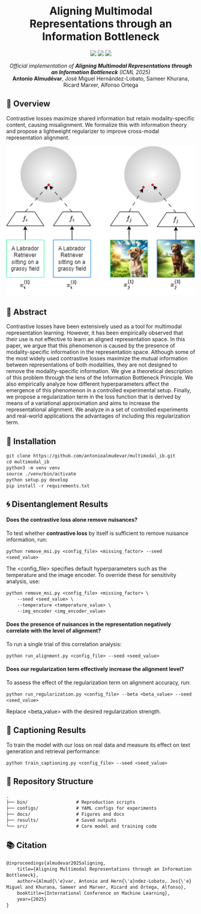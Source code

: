 <h1 align="center">Aligning Multimodal Representations through an Information Bottleneck</h1>

<p align="center">
  <a href="https://arxiv.org/abs/2506.04870"><img src="https://img.shields.io/badge/arXiv-2506.12345-b31b1b.svg"></a>
  <img src="https://img.shields.io/badge/Python-3.8-blue.svg">
  <img src="https://img.shields.io/badge/PyTorch-1.12.1-green.svg">
</p>

<p align="center">
  <i>Official implementation of <b>Aligning Multimodal Representations through an Information Bottleneck</b> (ICML 2025)</i><br>
  <b>Antonio Almudévar</b>, José Miguel Hernández-Lobato, Sameer Khurana, Ricard Marxer, Alfonso Ortega
</p>


## 🌟 Overview
Contrastive losses maximize shared information but retain modality-specific content, causing misalignment. We formalize this with information theory and propose a lightweight regularizer to improve cross-modal representation alignment.

<p align="center">
  <img src="docs/abstract.png" width="550" alt="Method overview">
</p>


## 📜 Abstract
Contrastive losses have been extensively used as a tool for multimodal representation learning. However, it has been empirically observed that their use is not effective to learn an aligned representation space. In this paper, we argue that this phenomenon is caused by the presence of modality-specific information in the representation space. Although some of the most widely used contrastive losses maximize the mutual information between representations of both modalities, they are not designed to remove the modality-specific information. We give a theoretical description of this problem through the lens of the Information Bottleneck Principle. We also empirically analyze how different hyperparameters affect the emergence of this phenomenon in a controlled experimental setup. Finally, we propose a regularization term in the loss function that is derived by means of a variational approximation and aims to increase the representational alignment. We analyze in a set of controlled experiments and real-world applications the advantages of including this regularization term.




## 🚀 Installation
```
git clone https://github.com/antonioalmudevar/multimodal_ib.git
cd multimodal_ib
python3 -m venv venv
source ./venv/bin/activate
python setup.py develop
pip install -r requirements.txt
```


## 🌀 Disentanglement Results

#### Does the contrastive loss alone remove nuisances?
To test whether **contrastive loss** by itself is sufficient to remove nuisance information, run:
```
python remove_msi.py <config_file> <missing_factor> --seed <seed_value>
```
The <config_file> specifies default hyperparameters such as the temperature and the image encoder.
To override these for sensitivity analysis, use:
```
python remove_msi.py <config_file> <missing_factor> \
    --seed <seed_value> \
    --temperature <temperature_value> \
    --img_encoder <img_encoder_value>
```

#### Does the presence of nuisances in the representation negatively correlate with the level of alignment?
To run a single trial of this correlation analysis:
```
python run_alignment.py <config_file> --seed <seed_value>
```

#### Does our regularization term effectively increase the alignment level?
To assess the effect of the regularization term on alignment accuracy, run:
```
python run_regularization.py <config_file> --beta <beta_value> --seed <seed_value>
```
Replace <beta_value> with the desired regularization strength.

## 📝 Captioning Results
To train the model with our loss on real data and measure its effect on text generation and retrieval performance:
```
python train_captioning.py <config_file> --seed <seed_value>
```


## 📂 Repository Structure
```
.
├── bin/                  # Reproduction scripts
├── configs/              # YAML configs for experiments
├── docs/                 # Figures and docs
├── results/              # Saved outputs
└── src/                  # Core model and training code
```

## 📚 Citation
```
@inproceedings{almudevar2025aligning,
    title={Aligning Multimodal Representations through an Information Bottleneck},
    author={Almud{\'e}var, Antonio and Hern{\'a}ndez-Lobato, Jos{\'e} Miguel and Khurana, Sameer and Marxer, Ricard and Ortega, Alfonso},
    booktitle={International Conference on Machine Learning},
    year={2025}
}
```